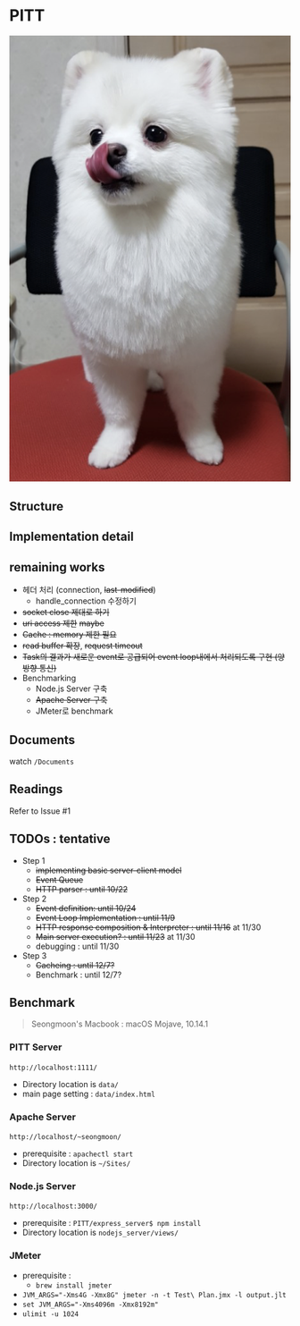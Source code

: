 # PITT

![logo](Logo.png)

## Structure

## Implementation detail

## remaining works
 - 헤더 처리 (connection, ~~last-modified~~)
   - handle_connection 수정하기
 - ~~socket close 제대로 하기~~
 - ~~uri access 제한~~ ~~maybe~~
 - ~~Cache : memory 제한 필요~~
 - ~~read buffer 확장~~, ~~request timeout~~
 - ~~Task의 결과가 새로운 event로 공급되어 event loop내에서 처리되도록 구현 (양방향 통신)~~
 - Benchmarking
    - Node.js Server 구축
    - ~~Apache Server 구축~~
    - JMeter로 benchmark


## Documents
watch `/Documents`

## Readings
Refer to Issue #1

## TODOs : tentative
* Step 1
  - ~~implementing basic server-client model~~
  - ~~Event Queue~~
  - ~~HTTP parser : until 10/22~~
* Step 2
  - ~~Event definition: until 10/24~~
  - ~~Event Loop Implementation : until 11/9~~
  - ~~HTTP response composition & Interpreter : until 11/16~~ at 11/30
  - ~~Main server execution? : until 11/23~~ at 11/30
  - debugging : until 11/30
* Step 3
  - ~~Cacheing : until 12/7?~~
  - Benchmark : until 12/7?

## Benchmark
> Seongmoon's Macbook : macOS Mojave, 10.14.1

### PITT Server
`http://localhost:1111/`
 - Directory location is `data/`
 - main page setting : `data/index.html`

### Apache Server
`http://localhost/~seongmoon/`
 - prerequisite : `apachectl start`
 - Directory location is `~/Sites/`

### Node.js Server
`http://localhost:3000/`
 - prerequisite : `PITT/express_server$ npm install`
 - Directory location is `nodejs_server/views/`

### JMeter
 - prerequisite :
    - `brew install jmeter`
 - `JVM_ARGS="-Xms4G -Xmx8G" jmeter -n -t Test\ Plan.jmx -l output.jlt`
 - `set JVM_ARGS="-Xms4096m -Xmx8192m"`
 - `ulimit -u 1024`
